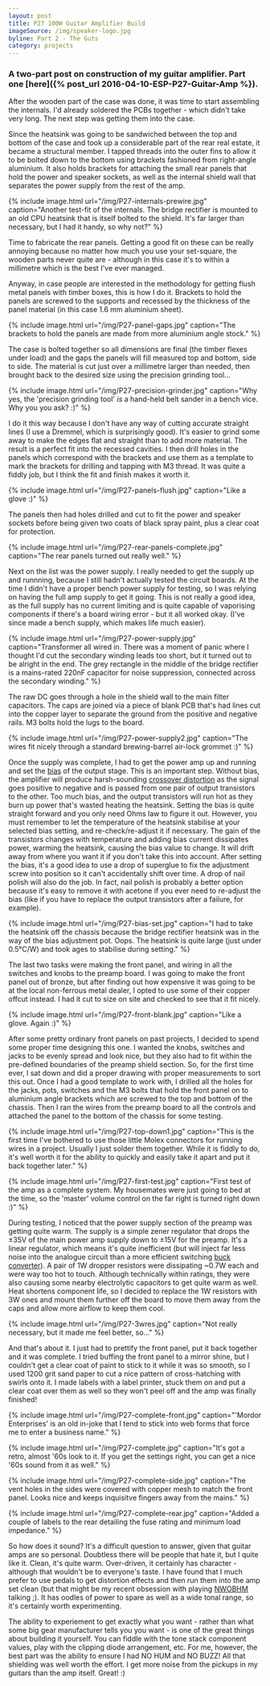 ```yaml
---
layout: post
title: P27 100W Guitar Amplifier Build
imageSource: /img/speaker-logo.jpg
byline: Part 2 - The Guts
category: projects
---
```


### A two-part post on construction of my guitar amplifier. Part one [here]({% post_url 2016-04-10-ESP-P27-Guitar-Amp %}).

After the wooden part of the case was done, it was time to start assembling the internals. I'd already soldered the PCBs together - which didn't take very long. The next step was getting them into the case.

Since the heatsink was going to be sandwiched between the top and bottom of the case and took up a considerable part of the rear real estate, it became a structural member. I tapped threads into the outer fins to allow it to be bolted down to the bottom using brackets fashioned from right-angle aluminium. It also holds brackets for attaching the small rear panels that hold the power and speaker sockets, as well as the internal shield wall that separates the power supply from the rest of the amp.

{% include image.html url="/img/P27-internals-prewire.jpg" caption="Another test-fit of the internals. The bridge rectifier is mounted to an old CPU heatsink that is itself bolted to the shield. It's far larger than necessary, but I had it handy, so why not?" %}

Time to fabricate the rear panels. Getting a good fit on these can be really annoying because no matter how much you use your set-square, the wooden parts never quite are - although in this case it's to within a millimetre which is the best I've ever managed.

Anyway, in case people are interested in the methodology for getting flush metal panels with timber boxes, this is how I do it. Brackets to hold the panels are screwed to the supports and recessed by the thickness of the panel material (in this case 1.6 mm aluminium sheet).

{% include image.html url="/img/P27-panel-gaps.jpg" caption="The brackets to hold the panels are made from more aluminium angle stock." %}

The case is bolted together so all dimensions are final (the timber flexes under load) and the gaps the panels will fill measured top and bottom, side to side. The material is cut just over a millimetre larger than needed, then brought back to the desired size using the precision grinding tool...

{% include image.html url="/img/P27-precision-grinder.jpg" caption="Why yes, the 'precision grinding tool' <i>is</i> a hand-held belt sander in a bench vice. Why you you ask? :)" %}

I do it this way because I don't have any way of cutting accurate straight lines (I use a Dremmel, which is surprisingly good). It's easier to grind some away to make the edges flat and straight than to add more material. The result is a perfect fit into the recessed cavities. I then drill holes in the panels which correspond with the brackets and use them as a template to mark the brackets for drilling and tapping with M3 thread. It was quite a fiddly job, but I think the fit and finish makes it worth it.

{% include image.html url="/img/P27-panels-flush.jpg" caption="Like a glove :)" %}

The panels then had holes drilled and cut to fit the power and speaker sockets before being given two coats of black spray paint, plus a clear coat for protection.

{% include image.html url="/img/P27-rear-panels-complete.jpg" caption="The rear panels turned out really well." %}

Next on the list was the power supply. I really needed to get the supply up and runnning, because I still hadn't actually tested the circuit boards. At the time I didn't have a proper bench power supply for testing, so I was relying on having the full amp supply to get it going. This is not really a good idea, as the full supply has no current limiting and is quite capable of vaporising components if there's a board wiring error - but it all worked okay. (I've since made a bench supply, which makes life much easier).

{% include image.html url="/img/P27-power-supply.jpg" caption="Transformer all wired in. There was a moment of panic where I thought I'd cut the secondary winding leads too short, but it turned out to be alright in the end. The grey rectangle in the middle of the bridge rectifier is a mains-rated 220nF capacitor for noise suppression, connected across the secondary winding." %}

The raw DC goes through a hole in the shield wall to the main filter capacitors. The caps are joined via a piece of blank PCB that's had lines cut into the copper layer to separate the ground from the positive and negative rails. M3 bolts hold the lugs to the board.

{% include image.html url="/img/P27-power-supply2.jpg" caption="The wires fit nicely through a standard brewing-barrel air-lock grommet :)" %}

Once the supply was complete, I had to get the power amp up and running and set the [bias](https://en.wikipedia.org/wiki/Biasing) of the output stage. This is an important step. Without bias, the amplifier will produce harsh-sounding [crossover distortion](http://sound.westhost.com/amp-sound.htm) as the signal goes positive to negative and is passed from one pair of output transistors to the other. Too much bias, and the output transistors will run hot as they burn up power that's wasted heating the heatsink. Setting the bias is quite straight forward and you only need Ohms law to figure it out. However, you must remember to let the temperature of the heatsink stabilise at your selected bias setting, and re-check/re-adjust it if necessary. The gain of the transistors changes with temperature and adding bias current dissipates power, warming the heatsink, causing the bias value to change. It will drift away from where you want it if you don't take this into account. After setting the bias, it's a good idea to use a drop of superglue to fix the adjustment screw into position so it can't accidentally shift over time. A drop of nail polish will also do the job. In fact, nail polish is probably a better option because it's easy to remove it with acetone if you ever need to re-adjust the bias (like if you have to replace the output transistors after a failure, for example).

{% include image.html url="/img/P27-bias-set.jpg" caption="I had to take the heatsink off the chassis because the bridge rectifier heatsink was in the way of the bias adjustment pot. Oops. The heatsink is quite large (just under 0.5&#176;C/W) and took ages to stabilise during setting." %}

The last two tasks were making the front panel, and wiring in all the switches and knobs to the preamp board. I was going to make the front panel out of bronze, but after finding out how expensive it was going to be at the local non-ferrous metal dealer, I opted to use some of their copper offcut instead. I had it cut to size on site and checked to see that it fit nicely.

{% include image.html url="/img/P27-front-blank.jpg" caption="Like a glove. Again :)" %}

After some pretty ordinary front panels on past projects, I decided to spend some proper time designing this one. I wanted the knobs, switches and jacks to be evenly spread and look nice, but they also had to fit within the pre-defined boundaries of the preamp shield section. So, for the first time ever, I sat down and did a proper drawing with proper measurements to sort this out. Once I had a good template to work with, I drilled all the holes for the jacks, pots, switches and the M3 bolts that hold the front panel on to aluminium angle brackets which are screwed to the top and bottom of the chassis. Then I ran the wires from the preamp board to all the controls and attached the panel to the bottom of the chassis for some testing.

{% include image.html url="/img/P27-top-down1.jpg" caption="This is the first time I've bothered to use those little Molex connectors for running wires in a project. Usually I just solder them together. While it is fiddly to do, it's well worth it for the ability to quickly and easily take it apart and put it back together later." %}

{% include image.html url="/img/P27-first-test.jpg" caption="First test of the amp as a complete system. My housemates were just going to bed at the time, so the 'master' volume control on the far right is turned right down :)" %}

During testing, I noticed that the power supply section of the preamp was getting quite warm. The supply is a simple zener regulator that drops the &#177;35V of the main power amp supply down to &#177;15V for the preamp. It's a linear regulator, which means it's quite inefficient (but will inject far less noise into the analogue circuit than a more efficient switching [buck converter](https://en.wikipedia.org/wiki/Buck_converter)). A pair of 1W dropper resistors were dissipating ~0.7W each and were way too hot to touch. Although technically within ratings, they were also causing some nearby electrolytic capacitors to get quite warm as well. Heat shortens component life, so I decided to replace the 1W resistors with 3W ones and mount them further off the board to move them away from the caps and allow more airflow to keep them cool.

{% include image.html url="/img/P27-3wres.jpg" caption="Not really necessary, but it made me feel better, so..." %}

And that's about it. I just had to prettify the front panel, put it back together and it was complete. I tried buffing the front panel to a mirror shine, but I couldn't get a clear coat of paint to stick to it while it was so smooth, so I used 1200 grit sand paper to cut a nice pattern of cross-hatching with swirls onto it. I made labels with a label printer, stuck them on and put a clear coat over them as well so they won't peel off and the amp was finally finished!

{% include image.html url="/img/P27-complete-front.jpg" caption="'Mordor Enterprises' is an old in-joke that I tend to stick into web forms that force me to enter a business name." %}


{% include image.html url="/img/P27-complete.jpg" caption="It's got a retro, almost '60s look to it. If you get the settings right, you can get a nice '60s sound from it as well." %}


{% include image.html url="/img/P27-complete-side.jpg" caption="The vent holes in the sides were covered with copper mesh to match the front panel. Looks nice and keeps inquisitve fingers away from the mains." %}

{% include image.html url="/img/P27-complete-rear.jpg" caption="Added a couple of labels to the rear detailing the fuse rating and minimum load impedance." %}

So how does it sound? It's a difficult question to answer, given that guitar amps are so personal. Doubtless there will be people that hate it, but I quite like it. Clean, it's quite warm. Over-driven, it certainly has character - although that wouldn't be to everyone's taste. I have found that I much prefer to use pedals to get distortion effects and then run them into the amp set clean (but that might be my recent obsession with playing [NWOBHM](https://en.wikipedia.org/wiki/New_wave_of_British_heavy_metal) talking ;). It has oodles of power to spare as well as a wide tonal range, so it's certainly worth experimenting.

The ability to experiement to get exactly what you want - rather than what some big gear manufacturer tells you you want - is one of the great things about building it yourself. You can fiddle with the tone stack component values, play with the clipping diode arrangement, etc. For me, however, the best part was the ability to ensure I had NO HUM and NO BUZZ! All that shielding was well worth the effort. I get more noise from the pickups in my guitars than the amp itself. Great! :)
